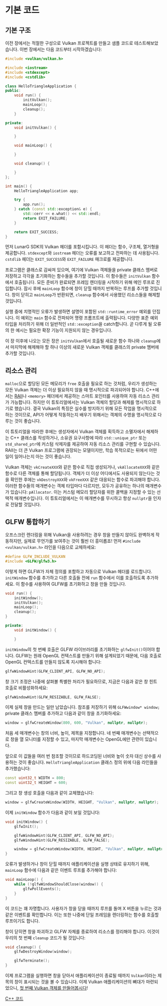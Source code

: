 # 기본 코드

## 기본 구조

이전 장에서는 적절한 구성으로 Vulkan 프로젝트를 만들고 샘플 코드로 테스트해보았습니다. 이번 장에서는 다음 코드부터 시작하겠습니다:

```c++
#include <vulkan/vulkan.h>

#include <iostream>
#include <stdexcept>
#include <cstdlib>

class HelloTriangleApplication {
public:
    void run() {
        initVulkan();
        mainLoop();
        cleanup();
    }

private:
    void initVulkan() {

    }

    void mainLoop() {

    }

    void cleanup() {

    }
};

int main() {
    HelloTriangleApplication app;

    try {
        app.run();
    } catch (const std::exception& e) {
        std::cerr << e.what() << std::endl;
        return EXIT_FAILURE;
    }

    return EXIT_SUCCESS;
}
```

먼저 LunarG SDK의 Vulkan 헤더를 포함시킵니다. 이 헤더는 함수, 구조체, 열거형을 제공합니다. `stdexcept`와 `iostream` 헤더는 오류를 보고하고 전파하는 데 사용됩니다. `cstdlib` 헤더는 `EXIT_SUCCESS`와 `EXIT_FAILURE` 매크로를 제공합니다.

프로그램은 클래스로 감싸져 있으며, 여기에 Vulkan 객체들을 private 클래스 멤버로 저장하고 각각을 초기화하는 함수들을 추가할 것입니다. 이 함수들은 `initVulkan` 함수에서 호출됩니다. 모든 준비가 완료되면 프레임 렌더링을 시작하기 위해 메인 루프로 진입합니다. 잠시 후에 `mainLoop` 함수에 창이 닫힐 때까지 반복하는 루프를 추가할 것입니다. 창이 닫히고 `mainLoop`가 반환되면, `cleanup` 함수에서 사용했던 리소스들을 해제할 것입니다.

실행 중에 치명적인 오류가 발생하면 설명이 포함된 `std::runtime_error` 예외를 던집니다. 이 예외는 `main` 함수로 전파되어 명령 프롬프트에 출력됩니다. 다양한 표준 예외 타입을 처리하기 위해 더 일반적인 `std::exception`을 catch합니다. 곧 다루게 될 오류의 한 예시는 필요한 확장 기능이 지원되지 않는 경우입니다.

이 장 이후에 나오는 모든 장은 `initVulkan`에서 호출될 새로운 함수 하나와 `cleanup`에서 마지막에 해제해야 할 하나 이상의 새로운 Vulkan 객체를 클래스의 private 멤버에 추가할 것입니다.

## 리소스 관리

`malloc`으로 할당된 모든 메모리가 `free` 호출을 필요로 하는 것처럼, 우리가 생성하는 모든 Vulkan 객체는 더 이상 필요하지 않을 때 명시적으로 파괴되어야 합니다. C++에서는 [RAII](https://en.wikipedia.org/wiki/Resource_Acquisition_Is_Initialization)나 `<memory>` 헤더에서 제공하는 스마트 포인터를 사용하여 자동 리소스 관리가 가능합니다. 하지만 이 튜토리얼에서는 Vulkan 객체의 할당과 해제를 명시적으로 하기로 했습니다. 결국 Vulkan의 특징은 실수를 방지하기 위해 모든 작업을 명시적으로 하는 것이므로, API가 어떻게 작동하는지 배우기 위해서는 객체의 수명을 명시적으로 다루는 것이 좋습니다.

이 튜토리얼을 따라한 후에는 생성자에서 Vulkan 객체를 획득하고 소멸자에서 해제하는 C++ 클래스를 작성하거나, 소유권 요구사항에 따라 `std::unique_ptr` 또는 `std_shared_ptr`에 커스텀 삭제자를 제공하여 자동 리소스 관리를 구현할 수 있습니다. RAII는 더 큰 Vulkan 프로그램에 권장되는 모델이지만, 학습 목적으로는 뒤에서 어떤 일이 일어나는지 아는 것이 좋습니다.

Vulkan 객체는 `vkCreateXXX`와 같은 함수로 직접 생성되거나, `vkAllocateXXX`와 같은 함수로 다른 객체를 통해 할당됩니다. 객체가 더 이상 어디에서도 사용되지 않는다는 것을 확인한 후에는 `vkDestroyXXX`와 `vkFreeXXX` 같은 대응되는 함수로 파괴해야 합니다. 이러한 함수들의 매개변수는 객체 타입마다 다르지만, 모두가 공유하는 하나의 매개변수가 있습니다: `pAllocator`. 이는 커스텀 메모리 할당자를 위한 콜백을 지정할 수 있는 선택적 매개변수입니다. 이 튜토리얼에서는 이 매개변수를 무시하고 항상 `nullptr`을 인자로 전달할 것입니다.

## GLFW 통합하기

오프스크린 렌더링을 위해 Vulkan을 사용하려는 경우 창을 만들지 않아도 완벽하게 작동하지만, 실제로 무언가를 보여주는 것이 훨씬 더 흥미롭죠! 먼저 `#include <vulkan/vulkan.h>` 라인을 다음으로 교체하세요:

```c++
#define GLFW_INCLUDE_VULKAN
#include <GLFW/glfw3.h>
```

이렇게 하면 GLFW가 자체 정의를 포함하고 자동으로 Vulkan 헤더를 로드합니다. `initWindow` 함수를 추가하고 다른 호출들 전에 `run` 함수에서 이를 호출하도록 추가하세요. 이 함수를 사용하여 GLFW를 초기화하고 창을 만들 것입니다.

```c++
void run() {
    initWindow();
    initVulkan();
    mainLoop();
    cleanup();
}

private:
    void initWindow() {

    }
```

`initWindow`의 첫 번째 호출은 GLFW 라이브러리를 초기화하는 `glfwInit()`이어야 합니다. GLFW는 원래 OpenGL 컨텍스트를 만들기 위해 설계되었기 때문에, 다음 호출로 OpenGL 컨텍스트를 만들지 않도록 지시해야 합니다:

```c++
glfwWindowHint(GLFW_CLIENT_API, GLFW_NO_API);
```

창 크기 조정은 나중에 살펴볼 특별한 처리가 필요하므로, 지금은 다음과 같은 창 힌트 호출로 비활성화하세요:

```c++
glfwWindowHint(GLFW_RESIZABLE, GLFW_FALSE);
```

이제 실제 창을 만드는 일만 남았습니다. 참조를 저장하기 위해 `GLFWwindow* window;` private 클래스 멤버를 추가하고 다음과 같이 창을 초기화하세요:

```c++
window = glfwCreateWindow(800, 600, "Vulkan", nullptr, nullptr);
```

처음 세 매개변수는 창의 너비, 높이, 제목을 지정합니다. 네 번째 매개변수는 선택적으로 창을 열 모니터를 지정할 수 있고, 마지막 매개변수는 OpenGL에만 관련이 있습니다.

앞으로 이 값들을 여러 번 참조할 것이므로 하드코딩된 너비와 높이 숫자 대신 상수를 사용하는 것이 좋습니다. `HelloTriangleApplication` 클래스 정의 위에 다음 라인들을 추가했습니다:

```c++
const uint32_t WIDTH = 800;
const uint32_t HEIGHT = 600;
```

그리고 창 생성 호출을 다음과 같이 교체했습니다:

```c++
window = glfwCreateWindow(WIDTH, HEIGHT, "Vulkan", nullptr, nullptr);
```

이제 `initWindow` 함수가 다음과 같이 보일 것입니다:

```c++
void initWindow() {
    glfwInit();

    glfwWindowHint(GLFW_CLIENT_API, GLFW_NO_API);
    glfwWindowHint(GLFW_RESIZABLE, GLFW_FALSE);

    window = glfwCreateWindow(WIDTH, HEIGHT, "Vulkan", nullptr, nullptr);
}
```

오류가 발생하거나 창이 닫힐 때까지 애플리케이션을 실행 상태로 유지하기 위해, `mainLoop` 함수에 다음과 같은 이벤트 루프를 추가해야 합니다:

```c++
void mainLoop() {
    while (!glfwWindowShouldClose(window)) {
        glfwPollEvents();
    }
}
```

이 코드는 꽤 자명합니다. 사용자가 창을 닫을 때까지 루프를 돌며 X 버튼을 누르는 것과 같은 이벤트를 확인합니다. 이는 또한 나중에 단일 프레임을 렌더링하는 함수를 호출할 루프이기도 합니다.

창이 닫히면 창을 파괴하고 GLFW 자체를 종료하여 리소스를 정리해야 합니다. 이것이 우리의 첫 번째 `cleanup` 코드가 될 것입니다:

```c++
void cleanup() {
    glfwDestroyWindow(window);

    glfwTerminate();
}
```

이제 프로그램을 실행하면 창을 닫아서 애플리케이션이 종료될 때까지 `Vulkan`이라는 제목의 창이 표시되는 것을 볼 수 있습니다. 이제 Vulkan 애플리케이션의 뼈대가 마련되었으니, [첫 번째 Vulkan 객체를 만들어봅시다](!en/Drawing_a_triangle/Setup/Instance)!

[C++ 코드](/code/00_base_code.cpp)
